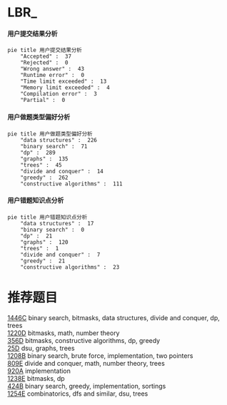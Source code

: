 # LBR_

<!-- tabs:start -->



#### **用户提交结果分析**

```mermaid
pie title 用户提交结果分析
    "Accepted" :  37
    "Rejected" :  0
    "Wrong answer" :  43
    "Runtime error" :  0
    "Time limit exceeded" :  13
    "Memory limit exceeded" :  4
    "Compilation error" :  3
    "Partial" :  0
```

#### **用户做题类型偏好分析**

```mermaid
pie title 用户做题类型偏好分析
    "data structures" :  226
    "binary search" :  71
    "dp" :  289
    "graphs" :  135
    "trees" :  45
    "divide and conquer" :  14
    "greedy" :  262
    "constructive algorithms" :  111
```
#### **用户错题知识点分析**

```mermaid
pie title 用户错题知识点分析
    "data structures" :  17
    "binary search" :  0
    "dp" :  21
    "graphs" :  120
    "trees" :  1
    "divide and conquer" :  7
    "greedy" :  21
    "constructive algorithms" :  23
```



<!-- tabs:end -->
# 推荐题目
[1446C](https://codeforces.com/contest/1446/problem/C)		binary search,
                        bitmasks,
                        data structures,
                        divide and conquer,
                        dp,
                        trees		  
[1220D](https://codeforces.com/contest/1220/problem/D)		bitmasks,
                        math,
                        number theory		  
[356D](https://codeforces.com/contest/356/problem/D)		bitmasks,
                        constructive algorithms,
                        dp,
                        greedy		  
[25D](https://codeforces.com/contest/25/problem/D)		dsu,
                        graphs,
                        trees		  
[1208B](https://codeforces.com/contest/1208/problem/B)		binary search,
                        brute force,
                        implementation,
                        two pointers		  
[809E](https://codeforces.com/contest/809/problem/E)		divide and conquer,
                        math,
                        number theory,
                        trees		  
[920A](https://codeforces.com/contest/920/problem/A)		implementation		  
[1238E](https://codeforces.com/contest/1238/problem/E)		bitmasks,
                        dp		  
[424B](https://codeforces.com/contest/424/problem/B)		binary search,
                        greedy,
                        implementation,
                        sortings		  
[1254E](https://codeforces.com/contest/1254/problem/E)		combinatorics,
                        dfs and similar,
                        dsu,
                        trees		  
